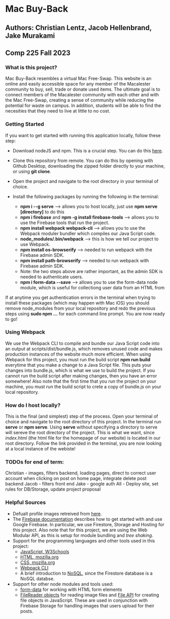 # Mac Buy-Back
## Authors: Christian Lentz, Jacob Hellenbrand, Jake Murakami 
## Comp 225 Fall 2023

### What is this project? ###
Mac Buy-Back resembles a virtual Mac Free-Swap. This website is an online and easily accessible space for any member of the Macalester community to buy, sell, trade or donate used items. The ultimate goal is to connect members of the Macalester community with each other and with the Mac Free-Swap, creating a sense of community while reducing the potential for waste on campus. In addition, students will be able to find the necesities that they need to live at little to no cost. 

### Getting Started 
If you want to get started with running this application locally, follow these step:

- Download nodeJS and npm. This is a crucial step. You can do this [here](https://nodejs.org/en/download).
- Clone this repository from remote. You can do this by opening with Github Desktop, downloading the zipped folder directly to your machine, or using **git clone**.
- Open the project and navigate to the root directory in your terminal of choice.
- Install the following packages by running the following in the terminal: 

  - **npm i --g serve** --> allows you to host locally, just use **npm serve [directory]** to do this 
  - **npm i firebase** and **npm -g install firebase-tools** --> allows you to use the Firebase tools that run the project.
  - **npm install webpack webpack-cli** --> allows you to use the Webpack moduler bundler which compiles our Java Script code.
  - **node_modules/.bin/webpack** --> this is how we tell our project to use Webpack.
  - **npm install os-browserify** --> needed to run webpack with the Firebase admin SDK.
  - **npm install path-browserify** --> needed to run webpack with Firebase admin SDK.
  - Note: the two steps above are rather important, as the admin SDK is needed to authenticate users. 
  - **npm i form-data --save** --> allows you to use the form-data node module, which is useful for collectiong user data from an HTML from
 
If at anytime you get authentication errors in the terminal when trying to install these packages (which may happen with Mac iOS) you should remove node_modules from your local repository and redo the previous steps using **sudo npm ...** for each command line prompt. You are now ready to go!

### Using Webpack 

We use the Webpack CLI to compile and bundle our Java Script code into an output at scripts/dist/bundle.js, which removes unused code and makes production instances of the website much more efficient. When using Webpack for this project, you must run the build script **npm run build** everytime that you make a change to a Java Script file. This puts your changes into bundle.js, which is what we use to build the project. If you cannot run the build script after making changes, then you have an error somewhere! Also note that the first time that you run the project on your machine, you must run the build script to crete a copy of bundle.js on your local repository.  

### How do I host locally? 

This is the final (and simplest) step of the process. Open your terminal of choice and navigate to the root directory of this project. In the terminal run **serve** or **npm serve**. Using **serve** without specifying a directory to serve will sereve the root directory of the project. This is what we want, since *index.html* (the html file for the homepage of our website) is located in our root directory. Follow the link provided in the terminal, you are now looking at a local instance of the webiste!

### TODOs for end of term:  

Christian - images, filters backend, loading pages, direct to correct user account when clicking on post on home page, integrate delete post backend 
Jacob - filters front end 
Jake - google auth 
All - Deploy site, set rules for DB/Storage, update project proposal

### Helpful Sources

- Defualt profile images retreived from [here](https://www.freepik.com/search?format=search&query=cartoon%20animal%20profile).
- The [Firebase documentation](https://firebase.google.com/docs?hl=en&authuser=0&_gl=1*1pfdh62*_ga*ODU2OTQzNTM0LjE3MDAwNzY3NTg.*_ga_CW55HF8NVT*MTcwMTI3NTEwOC4yMS4xLjE3MDEyNzY1MzUuNjAuMC4w) describes how to get started with and use Google Firebase. In particular, we use Firestore, Storage and Hosting for this project. Also note that for this project, we are using the Web Modular API, as this is setup for module bundling and *tree shaking*. 
- Support for the programming languages and other tools used in this project: 
  - [JavaScript, W3Schools](https://www.w3schools.com/js/DEFAULT.asp)
  - [HTML, mozilla.org](https://developer.mozilla.org/en-US/docs/Web/HTML)
  - [CSS, mozilla.org](https://developer.mozilla.org/en-US/docs/Web/CSS)
  - [Webpack CLI](https://webpack.js.org/)
  - A brief introduction to [NoSQL](https://www.geeksforgeeks.org/introduction-to-nosql/), since the Firestore database is a NoSQL databse.
- Support for other node modules and tools used: 
  - [form-data](https://www.npmjs.com/package/form-data) for working with HTML form elements 
  - [FileReader objects](https://developer.mozilla.org/en-US/docs/Web/API/FileReader) for reading image files and [File API](https://developer.mozilla.org/en-US/docs/Web/API/File) for creating file objects in JavaScript. These are used in conjunction with Firebase Storage for handling images that users upload for their posts. 
